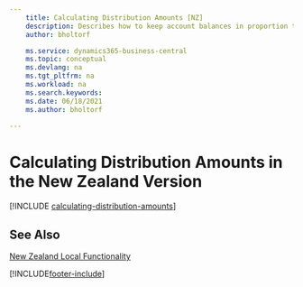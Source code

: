 ```yaml
---
    title: Calculating Distribution Amounts [NZ]
    description: Describes how to keep account balances in proportion to one another by reallocating the amount in one general ledger account to another.
    author: bholtorf

    ms.service: dynamics365-business-central
    ms.topic: conceptual
    ms.devlang: na
    ms.tgt_pltfrm: na
    ms.workload: na
    ms.search.keywords:
    ms.date: 06/18/2021
    ms.author: bholtorf

---
```

# Calculating Distribution Amounts in the New Zealand Version

[!INCLUDE [calculating-distribution-amounts](../includes/AUNZ/calculating-distribution-amounts.md)]

## See Also

[New Zealand Local Functionality](new-zealand-local-functionality.md)  


[!INCLUDE[footer-include](../../includes/footer-banner.md)]
